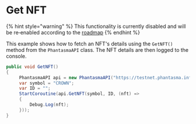 # Get NFT

{% hint style="warning" %}
This functionality is currently disabled and will be re‑enabled according to the [roadmap](https://phantasma.info/blockchain#roadmap)
{% endhint %}

This example shows how to fetch an NFT's details using the `GetNFT()` method from the `PhantasmaAPI` class. The NFT details are then logged to the console.

```csharp
public void GetNFT()
{
     PhantasmaAPI api = new PhantasmaAPI("https://testnet.phantasma.info/rpc");
     var symbol = "CROWN";
     var ID = "";
     StartCoroutine(api.GetNFT(symbol, ID, (nft) =>
     {
         Debug.Log(nft);
     }));
}
```
